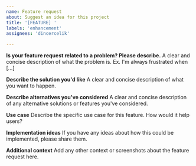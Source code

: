 ```yaml
---
name: Feature request
about: Suggest an idea for this project
title: '[FEATURE] '
labels: 'enhancement'
assignees: 'dincercelik'

---
```


**Is your feature request related to a problem? Please describe.**
A clear and concise description of what the problem is. Ex. I'm always frustrated when [...]

**Describe the solution you'd like**
A clear and concise description of what you want to happen.

**Describe alternatives you've considered**
A clear and concise description of any alternative solutions or features you've considered.

**Use case**
Describe the specific use case for this feature. How would it help users?

**Implementation ideas**
If you have any ideas about how this could be implemented, please share them.

**Additional context**
Add any other context or screenshots about the feature request here.
